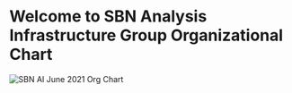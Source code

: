# Welcome to SBN Analysis Infrastructure Group Organizational Chart

![SBN AI June 2021 Org Chart](https://github.com/SBNSoftware/SBNSoftware.github.io/blob/master/SBNAI_OrgChart_June2021.png)
